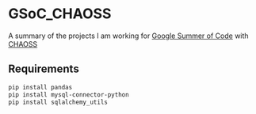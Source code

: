 # GSoC_CHAOSS
A summary of the projects I am working for [Google Summer of Code](https://summerofcode.withgoogle.com/) with [CHAOSS](https://chaoss.community/)

## Requirements
```bash
pip install pandas
pip install mysql-connector-python
pip install sqlalchemy_utils
```
